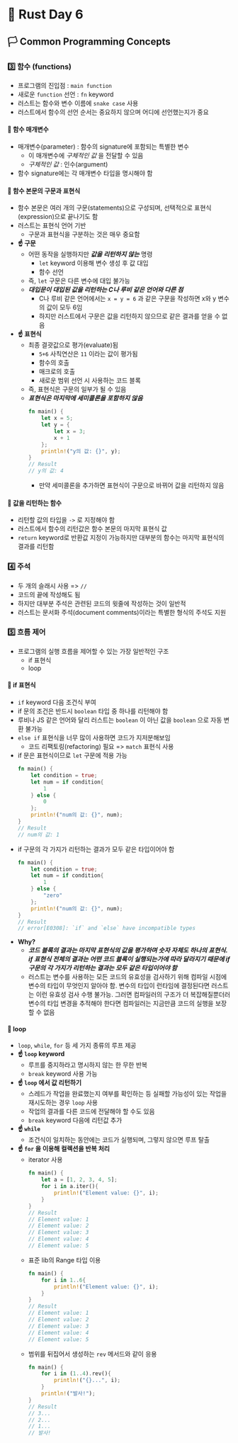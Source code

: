 # 🦀 Rust Day 6

## **🏳️ Common Programming Concepts**

### **3️⃣ 함수 (functions)**
- 프로그램의 진입점 : `main function`
- 새로운 `function` 선언 : `fn` keyword
- 러스트는 함수와 변수 이름에 `snake case` 사용
- 러스트에서 함수의 선언 순서는 중요하지 않으며 어디에 선언했는지가 중요

#### **🤔 함수 매개변수**
- 매개변수(parameter) : 함수의 signature에 포함되는 특별한 변수
  - 이 매개변수에 _구체적인 값_ 을 전달할 수 있음
  - _구체적인 값_ : 인수(argument)
- 함수 signature에는 각 매개변수 타입을 명시해야 함

#### **🤔 함수 본문의 구문과 표현식**
- 함수 본문은 여러 개의 구문(statements)으로 구성되며, 선택적으로 표현식(expression)으로 끝나기도 함
- 러스트는 표현식 언어 기반
  - 구문과 표현식을 구분하는 것은 매우 중요함
- **☝️ 구문**
  - 어떤 동작을 실행하지만 **_값을 리턴하지 않는_** 명령
    - `let` keyword 이용해 변수 생성 후 값 대입
    - 함수 선언
  - 즉, `let` 구문은 다른 변수에 대입 불가능
  - **_대입문이 대입된 값을 리턴하는 C나 루비 같은 언어와 다른 점_**
    - C나 루비 같은 언어에서는 `x = y = 6` 과 같은 구문을 작성하면 x와 y 변수의 값이 모두 6임
    - 하지만 러스트에서 구문은 값을 리턴하지 않으므로 같은 결과를 얻을 수 없음
- **☝️ 표현식**
  - 최종 결괏값으로 평가(evaluate)됨
    - `5+6` 사칙연산은 `11` 이라는 값이 평가됨
    - 함수의 호출
    - 매크로의 호출
    - 새로운 범위 선언 시 사용하는 코드 블록
  - 즉, 표현식은 구문의 일부가 될 수 있음
  - **_표현식은 마지막에 세미콜론을 포함하지 않음_**
    ```rust
    fn main() {
        let x = 5;
        let y = {
            let x = 3;
            x + 1
        };
        println!("y의 값: {}", y);
    }
    // Result 
    // y의 값: 4
    ```
    - 만약 세미콜론을 추가하면 표현식이 구문으로 바뀌어 값을 리턴하지 않음

#### **🤔 값을 리턴하는 함수**
- 리턴할 값의 타입을 `->` 로 지정해야 함
- 러스트에서 함수의 리턴값은 함수 본문의 마지막 표현식 값
- `return` keyword로 반환값 지정이 가능하지만 대부분의 함수는 마지막 표현식의 결과를 리턴함

### **4️⃣ 주석**
- 두 개의 슬래시 사용 => `//`
- 코드의 끝에 작성해도 됨
- 하지만 대부분 주석은 관련된 코드의 윗줄에 작성하는 것이 일반적
- 러스트는 문서화 주석(document comments)이라는 특별한 형식의 주석도 지원

### **5️⃣ 흐름 제어**
- 프로그램의 실행 흐름을 제어할 수 있는 가장 일반적인 구조
  - if 표현식
  - loop

#### **🤔 if 표현식**
- `if` keyword 다음 조건식 부여
- if 문의 조건은 반드시 `boolean` 타입 중 하나를 리턴해야 함
- 루비나 JS 같은 언어와 달리 러스트는 `boolean` 이 아닌 값을 `boolean` 으로 자동 변환 불가능
- `else if` 표현식을 너무 많이 사용하면 코드가 지저분해보임
  - 코드 리팩토링(refactoring) 필요 => `match` 표현식 사용
- if 문은 표현식이므로 `let` 구문에 적용 가능
    ```rust
    fn main() {
        let condition = true;
        let num = if condition{
            1
        } else {
            0
        };
        println!("num의 값: {}", num);
    }
    // Result
    // num의 값: 1
    ```
- if 구문의 각 가지가 리턴하는 결과가 모두 같은 타입이어야 함
    ```rust
    fn main() {
        let condition = true;
        let num = if condition{
            1
        } else {
            "zero"
        };
        println!("num의 값: {}", num);
    }
    // Result
    // error[E0308]: `if` and `else` have incompatible types
    ```
- **Why?**
  - **_코드 블록의 결과는 마지막 표현식의 값을 평가하며 숫자 자체도 하나의 표현식. if 표현식 전체의 결과는 어떤 코드 블록이 실행되는가에 따라 달라지기 때문에 if 구문의 각 가지가 리턴하는 결과는 모두 같은 타입이어야 함_**
  - 러스트는 변수를 사용하는 모든 코드의 유효성을 검사하기 위해 컴파일 시점에 변수의 타입이 무엇인지 알아야 함. 변수의 타입이 런타임에 결정된다면 러스트는 이런 유효성 검사 수행 불가능. 그러면 컴파일러의 구조가 더 복잡해질뿐더러 변수의 타입 변경을 추적해야 한다면 컴파일러는 지금만큼 코드의 실행을 보장할 수 없음

#### **🤔 loop**
- `loop`, `while`, `for` 등 세 가지 종류의 루프 제공
- **☝️ `loop` keyword**
  - 루프를 중지하라고 명시하지 않는 한 무한 반복
  - `break` keyword 사용 가능
- **☝️ `loop` 에서 값 리턴하기**
  - 스레드가 작업을 완료했는지 여부를 확인하는 등 실패할 가능성이 있는 작업을 재시도하는 경우 `loop` 사용
  - 작업의 결과를 다른 코드에 전달해야 할 수도 있음
  - `break` keyword 다음에 리턴값 추가
- **☝️ `while`** 
  - 조건식이 일치하는 동안에는 코드가 실행되며, 그렇지 않으면 루프 탈출
- **☝️ `for` 을 이용해 컬렉션을 반복 처리**
  - iterator 사용
    ```rust
    fn main() {
        let a = [1, 2, 3, 4, 5];
        for i in a.iter(){
            println!("Element value: {}", i);
        }
    }
    // Result
    // Element value: 1
    // Element value: 2
    // Element value: 3
    // Element value: 4
    // Element value: 5
    ```
  - 표준 lib의 Range 타입 이용
    ```rust
    fn main() {
        for i in 1..6{
            println!("Element value: {}", i);
        }
    }
    // Result
    // Element value: 1
    // Element value: 2
    // Element value: 3
    // Element value: 4
    // Element value: 5
    ```
  - 범위를 뒤집어서 생성하는 `rev` 메서드와 같이 응용
    ```rust
    fn main() {
        for i in (1..4).rev(){
            println!("{}...", i);
        }
        println!("발사!");
    }
    // Result
    // 3...
    // 2...
    // 1...
    // 발사!
    ```